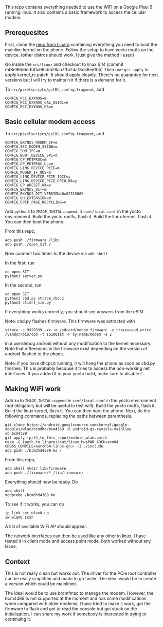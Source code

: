 This repo contains everything needed to use the WiFi on a Google Pixel 6 running
linux. It also contains a basic framework to access the cellular modem.

## Prerequesites

First, clone the
[repo from Linaro](https://git.codelinaro.org/linaro/googlelt/pixelscripts)
containing everything you need to boot the mainline kernel on the phone. Follow
the setup to have yocto rootfs on the device. (other distros should work. I just
give the method I used)

Go inside the `src/linux` and checkout to  linux 6.14 (commit e48e99b6edf41c69c5528aa7ffb2daf3c59ee105)
Then use `git apply` to apply kernel_rc.patch. It should apply cleanly. There's
no guarantee for next versions but I will try to maintain it if there is a
demand for it.

To `src/pixelscripts/gs101_config.fragment`, add 
```
CONFIG_PCI_EXYNOS=m
CONFIG_PCI_EXYNOS_CAL_GS101=m
CONFIG_PCI_EXYNOS_GS=m
```
## Basic cellular modem access
To `src/pixelscripts/gs101_config.fragment`, add 
```
CONFIG_EXYNOS_MODEM_IF=m
CONFIG_SEC_MODEM_S5100=m
CONFIG_SHM_IPC=m
CONFIG_BOOT_DEVICE_SPI=m
CONFIG_CP_PKTPROC=m
CONFIG_CP_PKTPROC_UL=m
CONFIG_LINK_DEVICE_PCIE=m
CONFIG_MODEM_IF_QOS=m
CONFIG_LINK_DEVICE_PCIE_IOCC=y
CONFIG_LINK_DEVICE_PCIE_GPIO_WA=y
CONFIG_CP_WRESET_WA=y
CONFIG_EXYNOS_DIT=m
CONFIG_EXYNOS_DIT_VERSION=0x02010000
CONFIG_CH_EXTENSION=m
CONFIG_CPIF_PAGE_RECYCLING=m
```
Add `python3` to `IMAGE_INSTAL:append` in `conf/local.conf` in the yocto environment. Build the yocto
rootfs, flash it. Build the linux kernel, flash it. You can then boot the phone.

From this repo,
```
adb push ./firmware /lib/
adb push ./open_SIT /
```
Now connect two times to the device via `adb shell`

In the first, run
```
cd open_SIT
python3 server.py
```
In the second, run
```
cd open_SIT
python3 cbd.py strace_cbd.z
python3 client_sim.py
```

If everything works correctly, you should see answers from the eSIM.

Note: cbd.py flashes firmware. This firmware was extracted with
```
strace -s 9999999 -xx -o /sdcard/modem_firmware -e trace=read,write /vendor/bin/cbd -t s5100sit -P by-name/modem -s 2
```
in a userdebug android without any modification to the kernel necessary. Note
that differences in the firmware exist depending on the version of android
flashed to the phone.

Note: if you have dhcpcd running, it will hang the phone as soon as cbd.py
finishes. This is probably because it tries to access the non-working net
interfaces. If you added it to your yocto build, make sure to disable it.

## Making WiFi work

Add `iw` to `IMAGE_INSTAL:append` in `conf/local.conf` in the yocto environment (not obligatory but will
be useful to test wifi). Build the yocto rootfs, flash it. Build the linux
kernel, flash it. You can then boot the phone. Next, do the following commands,
replacing the paths between parenthesis.
```
git clone https://android.googlesource.com/kernel/google-modules/wlan/bcmdhd/bcm4389 -b android-gs-raviole-mainline
cd bcm4389
git apply (path_to_this_repo)/module_wlan.patch
make -C (path_to_linaro)/out/linux M=$PWD ARCH=arm64 CROSS_COMPILE=aarch64-linux-gnu- -I ./include
adb push ./bcmdhd4389.ko /
```

From this repo,
```
adb shell mkdir lib/firmware
adb push ./firmware/* /lib/firmware/
```

Everything should now be ready. Do
```
adb shell
modprobe /bcmdhd4389.ko
```

To see if it works, you can do
```
ip link set wlan0 up
iw wlan0 scan
```
A list of available WiFi AP should appear. 

The network interfaces can then be used like any other in linux. I have tested
it in client mode and access point mode, both worked without any issue.

## Context
This is not really clean but works out. The driver for the PCIe root controller
can be really simplified and made to go faster. The ideal would be to create
a version which could be mainlined.

The ideal would be to use brcmfmac to manage the modem. However, the bcm4389 is
not supported at the moment and has some modifications when compared with older
modems. I have tried to make it work, got the firmware to flash and got to read
the console but got stuck on the initialization. I can share my work if somebody
is interested in trying to continuing it.
